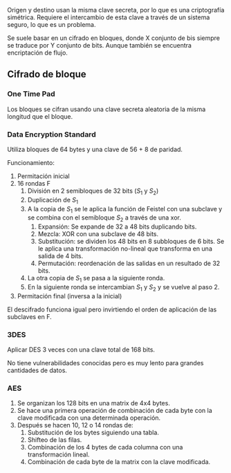 Origen y destino usan la misma clave secreta, por lo que es una criptografía simétrica. Requiere el intercambio de esta clave a través de un sistema seguro, lo que es un problema.

Se suele basar en un cifrado en bloques, donde X conjunto de bis siempre se traduce por Y conjunto de bits. Aunque también se encuentra encriptación de flujo.

## Cifrado de bloque
### One Time Pad

Los bloques se cifran usando una clave secreta aleatoria de la misma longitud que el bloque.
### Data Encryption Standard

Utiliza bloques de 64 bytes y una clave de 56 + 8 de paridad.

Funcionamiento:

1. Permitación inicial
2. 16 rondas F
	1. División en 2 semibloques de 32 bits ($S_1$ y $S_2$)
	2. Duplicación de $S_1$
	3. A la copia de $S_1$ se le aplica la función de Feistel con una subclave y se combina con el semibloque $S_2$ a través de una xor.
		1. Expansión: Se expande de 32 a 48 bits duplicando bits.
		2. Mezcla: XOR con una subclave de 48 bits.
		3. Substitución: se dividen los 48 bits en 8 subbloques de 6 bits. Se le aplica una transformación no-lineal que transforma en una salida de 4 bits.
		4. Permutación: reordenación de las salidas en un resultado de 32 bits.
	4. La otra copia de $S_1$ se pasa a la siguiente ronda.
	5. En la siguiente ronda se intercambian $S_1$ y $S_2$ y se vuelve al paso 2.
3. Permitación final (inversa a la inicial)

El descifrado funciona igual pero invirtiendo el orden de aplicación de las subclaves en F.

### 3DES

Aplicar DES 3 veces con una clave total de 168 bits.

No tiene vulnerabilidades conocidas pero es muy lento para grandes cantidades de datos.
### AES

1. Se organizan los 128 bits en una matrix de 4x4 bytes.
2. Se hace una primera operación de combinación de cada byte con la clave modificada con una determinada operación.
3. Después se hacen 10, 12 o 14 rondas de:
	1. Substitución de los bytes siguiendo una tabla.
	2. Shifteo de las filas.
	3. Combinación de los 4 bytes de cada columna con una transformación lineal.
	4. Combinación de cada byte de la matrix con la clave modificada.

